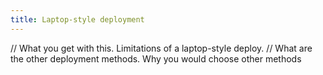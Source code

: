 ```yaml
---
title: Laptop-style deployment
---
```


// What you get with this. Limitations of a laptop-style deploy.
// What are the other deployment methods. Why you would choose other methods
